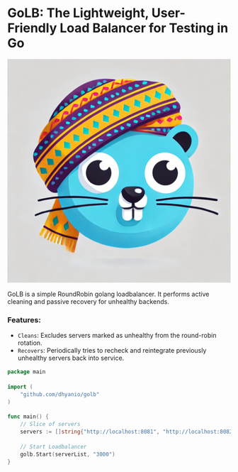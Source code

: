 # GoLB: The Lightweight, User-Friendly Load Balancer for Testing in Go
<img src="./doc/golb.png" alt="Discache" width="700"/>

GoLB is a simple RoundRobin golang loadbalancer. It performs active cleaning and passive recovery for unhealthy   backends.

### Features:

- `Cleans`: Excludes servers marked as unhealthy from the round-robin rotation.
- `Recovers`: Periodically tries to recheck and reintegrate previously unhealthy servers back into service.

```go
package main

import (
    "github.com/dhyanio/golb"
)

func main() {
    // Slice of servers
	servers := []string{"http://localhost:8081", "http://localhost:8082"}

    // Start Loadbalancer
	golb.Start(serverList, "3000")
}
```